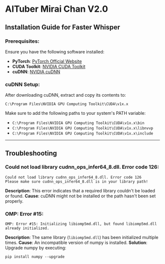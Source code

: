 # AITuber Mirai Chan V2.0

## Installation Guide for Faster Whisper

### Prerequisites:
Ensure you have the following software installed:
- **PyTorch**: [PyTorch Official Website](https://pytorch.org/)
- **CUDA Toolkit**: [NVIDIA CUDA Toolkit](https://developer.nvidia.com/cuda-toolkit)
- **cuDNN**: [NVIDIA cuDNN](https://developer.nvidia.com/cuDNN)

### cuDNN Setup:
After downloading cuDNN, extract and copy its contents to:
```
C:\Program Files\NVIDIA GPU Computing Toolkit\CUDA\v1x.x
```
Make sure to add the following paths to your system's PATH variable:
- `C:\Program Files\NVIDIA GPU Computing Toolkit\CUDA\v1x.x\bin`
- `C:\Program Files\NVIDIA GPU Computing Toolkit\CUDA\v1x.x\libnvvp`
- `C:\Program Files\NVIDIA GPU Computing Toolkit\CUDA\v1x.x\include`

---

## Troubleshooting

### Could not load library cudnn_ops_infer64_8.dll. Error code 126:
```
Could not load library cudnn_ops_infer64_8.dll. Error code 126
Please make sure cudnn_ops_infer64_8.dll is in your library path!
```
**Description**: This error indicates that a required library couldn't be loaded or found.
**Cause**: cuDNN might not be installed or the path hasn't been set properly.

### OMP: Error #15:
```
OMP: Error #15: Initializing libiomp5md.dll, but found libiomp5md.dll already initialized.
```
**Description**: The same library (`libiomp5md.dll`) has been initialized multiple times.
**Cause**: An incompatible version of numpy is installed.
**Solution**: Upgrade numpy by executing:
```
pip install numpy --upgrade
```